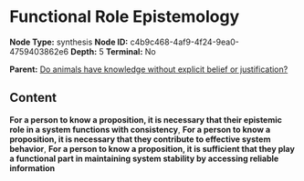 # Functional Role Epistemology

**Node Type:** synthesis
**Node ID:** c4b9c468-4af9-4f24-9ea0-4759403862e6
**Depth:** 5
**Terminal:** No

**Parent:** [Do animals have knowledge without explicit belief or justification?](do-animals-have-knowledge-without-explicit-belief-or-justification-antithesis-e0569df5-7990-426d-8768-da80168125a6.md)

## Content

**For a person to know a proposition, it is necessary that their epistemic role in a system functions with consistency**, **For a person to know a proposition, it is necessary that they contribute to effective system behavior**, **For a person to know a proposition, it is sufficient that they play a functional part in maintaining system stability by accessing reliable information**
